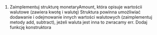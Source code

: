 1. Zaimplementuj strukturę monetaryAmount, która opisuje wartościi walutowe (zawiera kwotę i walutę)
Struktura powinna umożliwiać dodawanie i odejmowanie innych wartości walutowych (zaimplementuj metody add, subtract),
jeżeli waluta jest inna to zwracamy err. Dodaj funkcję konstruktora
